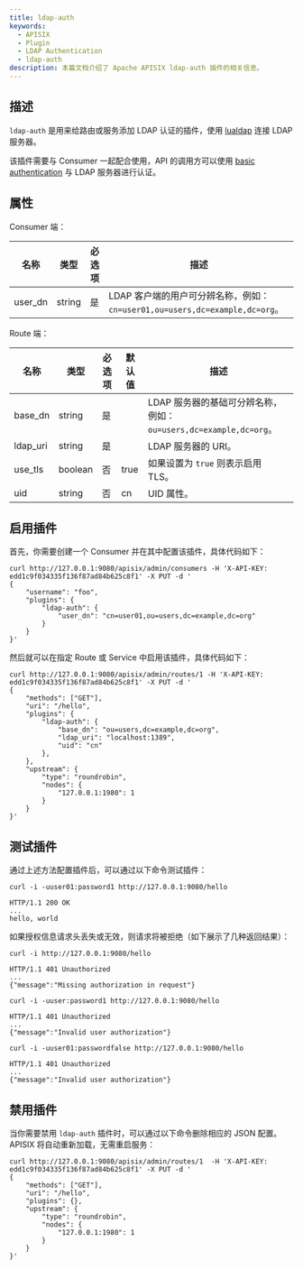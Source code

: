 ```yaml
---
title: ldap-auth
keywords:
  - APISIX
  - Plugin
  - LDAP Authentication
  - ldap-auth
description: 本篇文档介绍了 Apache APISIX ldap-auth 插件的相关信息。
---
```


<!--
#
# Licensed to the Apache Software Foundation (ASF) under one or more
# contributor license agreements.  See the NOTICE file distributed with
# this work for additional information regarding copyright ownership.
# The ASF licenses this file to You under the Apache License, Version 2.0
# (the "License"); you may not use this file except in compliance with
# the License.  You may obtain a copy of the License at
#
#     http://www.apache.org/licenses/LICENSE-2.0
#
# Unless required by applicable law or agreed to in writing, software
# distributed under the License is distributed on an "AS IS" BASIS,
# WITHOUT WARRANTIES OR CONDITIONS OF ANY KIND, either express or implied.
# See the License for the specific language governing permissions and
# limitations under the License.
#
-->

## 描述

`ldap-auth` 是用来给路由或服务添加 LDAP 认证的插件，使用 [lualdap](https://lualdap.github.io/lualdap/) 连接 LDAP 服务器。

该插件需要与 Consumer 一起配合使用，API 的调用方可以使用 [basic authentication](https://en.wikipedia.org/wiki/Basic_access_authentication) 与 LDAP 服务器进行认证。

## 属性

Consumer 端：

| 名称    | 类型   | 必选项 | 描述                                                                      |
| ------- | ------ | -------- | -------------------------------------------------------------------------------- |
| user_dn | string | 是     | LDAP 客户端的用户可分辨名称，例如：`cn=user01,ou=users,dc=example,dc=org`。 |

Route 端：

| 名称     | 类型    | 必选项 | 默认值 | 描述                                                            |
|----------|---------|----------|---------|------------------------------------------------------------------------|
| base_dn  | string  | 是     |         | LDAP 服务器的基础可分辨名称，例如：`ou=users,dc=example,dc=org`。|
| ldap_uri | string  | 是     |         | LDAP 服务器的 URI。                                                |
| use_tls  | boolean | 否    | true  | 如果设置为 `true` 则表示启用 TLS。                                             |
| uid      | string  | 否    | cn    | UID 属性。                                                         |

## 启用插件

首先，你需要创建一个 Consumer 并在其中配置该插件，具体代码如下：

```shell
curl http://127.0.0.1:9080/apisix/admin/consumers -H 'X-API-KEY: edd1c9f034335f136f87ad84b625c8f1' -X PUT -d '
{
    "username": "foo",
    "plugins": {
        "ldap-auth": {
            "user_dn": "cn=user01,ou=users,dc=example,dc=org"
        }
    }
}'
```

然后就可以在指定 Route 或 Service 中启用该插件，具体代码如下：

```shell
curl http://127.0.0.1:9080/apisix/admin/routes/1 -H 'X-API-KEY: edd1c9f034335f136f87ad84b625c8f1' -X PUT -d '
{
    "methods": ["GET"],
    "uri": "/hello",
    "plugins": {
        "ldap-auth": {
            "base_dn": "ou=users,dc=example,dc=org",
            "ldap_uri": "localhost:1389",
            "uid": "cn"
        },
    },
    "upstream": {
        "type": "roundrobin",
        "nodes": {
            "127.0.0.1:1980": 1
        }
    }
}'
```

## 测试插件

通过上述方法配置插件后，可以通过以下命令测试插件：

```shell
curl -i -uuser01:password1 http://127.0.0.1:9080/hello
```

```shell
HTTP/1.1 200 OK
...
hello, world
```

如果授权信息请求头丢失或无效，则请求将被拒绝（如下展示了几种返回结果）：

```shell
curl -i http://127.0.0.1:9080/hello
```

```shell
HTTP/1.1 401 Unauthorized
...
{"message":"Missing authorization in request"}
```

```shell
curl -i -uuser:password1 http://127.0.0.1:9080/hello
```

```shell
HTTP/1.1 401 Unauthorized
...
{"message":"Invalid user authorization"}
```

```shell
curl -i -uuser01:passwordfalse http://127.0.0.1:9080/hello
```

```shell
HTTP/1.1 401 Unauthorized
...
{"message":"Invalid user authorization"}
```

## 禁用插件

当你需要禁用 `ldap-auth` 插件时，可以通过以下命令删除相应的 JSON 配置。APISIX 将自动重新加载，无需重启服务：

```shell
curl http://127.0.0.1:9080/apisix/admin/routes/1  -H 'X-API-KEY: edd1c9f034335f136f87ad84b625c8f1' -X PUT -d '
{
    "methods": ["GET"],
    "uri": "/hello",
    "plugins": {},
    "upstream": {
        "type": "roundrobin",
        "nodes": {
            "127.0.0.1:1980": 1
        }
    }
}'
```
